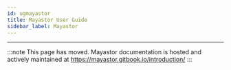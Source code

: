 ```yaml
---
id: ugmayastor
title: Mayastor User Guide
sidebar_label: Mayastor
---
```

------

   :::note
   This page has moved. Mayastor documentation is hosted and actively maintained at https://mayastor.gitbook.io/introduction/
   :::

